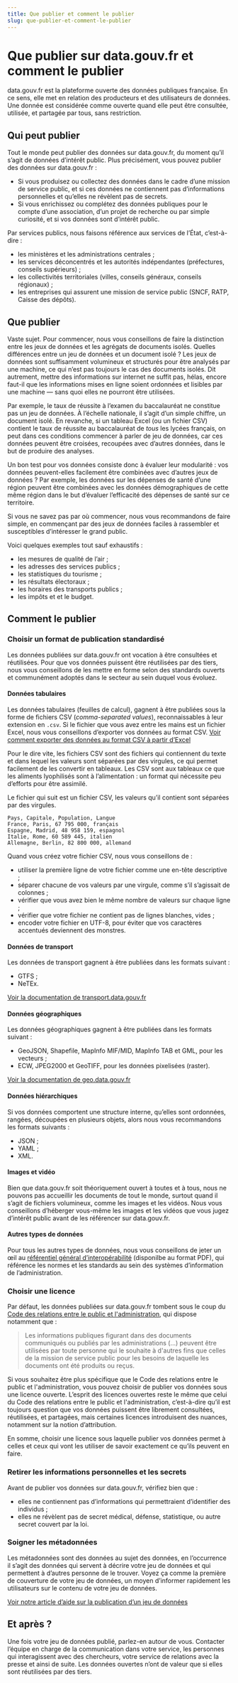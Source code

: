```yaml
---
title: Que publier et comment le publier
slug: que-publier-et-comment-le-publier
---
```

# Que publier sur data.gouv.fr et comment le publier

data.gouv.fr est la plateforme ouverte des données publiques française. En ce sens, elle met en relation des producteurs et des utilisateurs de données. Une donnée est considérée comme ouverte quand elle peut être consultée, utilisée, et partagée par tous, sans restriction.

## Qui peut publier

Tout le monde peut publier des données sur data.gouv.fr, du moment qu’il s’agit de données d’intérêt public. Plus précisément, vous pouvez publier des données sur data.gouv.fr :

* Si vous produisez ou collectez des données dans le cadre d’une mission de service public, et si ces données ne contiennent pas d’informations personnelles et qu’elles ne révèlent pas de secrets.
* Si vous enrichissez ou complétez des données publiques pour le compte d’une association, d’un projet de recherche ou par simple curiosité, et si vos données sont d’intérêt public.

Par services publics, nous faisons référence aux services de l’État, c’est-à-dire :

* les ministères et les administrations centrales ;
* les services déconcentrés et les autorités indépendantes (préfectures, conseils supérieurs) ;
* les collectivités territoriales (villes, conseils généraux, conseils régionaux) ;
* les entreprises qui assurent une mission de service public (SNCF, RATP, Caisse des dépôts).

## Que publier

Vaste sujet. Pour commencer, nous vous conseillons de faire la distinction entre les jeux de données et les agrégats de documents isolés. Quelles différences entre un jeu de données et un document isolé ? Les jeux de données sont suffisamment volumineux et structurés pour être analysés par une machine, ce qui n’est pas toujours le cas des documents isolés. Dit autrement, mettre des informations sur internet ne suffit pas, hélas, encore faut-il que les informations mises en ligne soient ordonnées et lisibles par une machine — sans quoi elles ne pourront être utilisées.

Par exemple, le taux de réussite à l’examen du baccalauréat ne constitue pas un jeu de données. À l’échelle nationale, il s’agit d’un simple chiffre, un document isolé. En revanche, si un tableau Excel (ou un fichier CSV) contient le taux de réussite au baccalauréat de _tous_ les lycées français, on peut dans ces conditions commencer à parler de jeu de données, car ces données peuvent être croisées, recoupées avec d’autres données, dans le but de produire des analyses.

Un bon test pour vos données consiste donc à évaluer leur modularité : vos données peuvent-elles facilement être combinées avec d’autres jeux de données ? Par exemple, les données sur les dépenses de santé d’une région peuvent être combinées avec les données démographiques de cette même région dans le but d’évaluer l’efficacité des dépenses de santé sur ce territoire.

Si vous ne savez pas par où commencer, nous vous recommandons de faire simple, en commençant par des jeux de données faciles à rassembler et susceptibles d’intéresser le grand public.

Voici quelques exemples tout sauf exhaustifs :

* les mesures de qualité de l’air ;
* les adresses des services publics ;
* les statistiques du tourisme ;
* les résultats électoraux ;
* les horaires des transports publics ;
* les impôts et et le budget.

## Comment le publier

### Choisir un format de publication standardisé

Les données publiées sur data.gouv.fr ont vocation à être consultées et réutilisées. Pour que vos données puissent être réutilisées par des tiers, nous vous conseillons de les mettre en forme selon des standards ouverts et communément adoptés dans le secteur au sein duquel vous évoluez.

#### Données tabulaires

Les données tabulaires (feuilles de calcul), gagnent à être publiées sous la forme de fichiers CSV (_comma-separated values_), reconnaissables à leur extension en `.csv`. Si le fichier que vous avez entre les mains est un fichier Excel, nous vous conseillons d’exporter vos données au format CSV. [Voir comment exporter des données au format CSV à partir d’Excel](https://support.office.com/fr-fr/article/importer-ou-exporter-des-fichiers-texte-txt-ou-csv-5250ac4c-663c-47ce-937b-339e391393ba)

Pour le dire vite, les fichiers CSV sont des fichiers qui contiennent du texte et dans lequel les valeurs sont séparées par des virgules, ce qui permet facilement de les convertir en tableaux. Les CSV sont aux tableaux ce que les aliments lyophilisés sont à l’alimentation : un format qui nécessite peu d’efforts pour être assimilé.

Le fichier qui suit est un fichier CSV, les valeurs qu’il contient sont séparées par des virgules.

```
Pays, Capitale, Population, Langue
France, Paris, 67 795 000, français
Espagne, Madrid, 48 958 159, espagnol
Italie, Rome, 60 589 445, italien
Allemagne, Berlin, 82 800 000, allemand
```

Quand vous créez votre fichier CSV, nous vous conseillons de :

* utiliser la première ligne de votre fichier comme une en-tête descriptive ;
* séparer chacune de vos valeurs par une virgule, comme s’il s’agissait de colonnes ;
* vérifier que vous avez bien le même nombre de valeurs sur chaque ligne ;
* vérifier que votre fichier ne contient pas de lignes blanches, vides ;
* encoder votre fichier en UTF-8, pour éviter que vos caractères accentués deviennent des monstres.

#### Données de transport

Les données de transport gagnent à être publiées dans les formats suivant :

* GTFS ;
* NeTEx.

[Voir la documentation de transport.data.gouv.fr](https://transport.data.gouv.fr/guide)

#### Données géographiques

Les données géographiques gagnent à être publiées dans les formats suivant :

* GeoJSON, Shapefile, MapInfo MIF/MID, MapInfo TAB et GML, pour les vecteurs ;
* ECW, JPEG2000 et GeoTIFF, pour les données pixelisées (raster).

[Voir la documentation de geo.data.gouv.fr](https://geo.data.gouv.fr/fr/doc/publish-your-data)

#### Données hiérarchiques

Si vos données comportent une structure interne, qu’elles sont ordonnées, rangées, découpées en plusieurs objets, alors nous vous recommandons les formats suivants :

* JSON ;
* YAML ;
* XML.

#### Images et vidéo

Bien que data.gouv.fr soit théoriquement ouvert à toutes et à tous, nous ne pouvons pas accueillir les documents de tout le monde, surtout quand il s’agit de fichiers volumineux, comme les images et les vidéos. Nous vous conseillons d’héberger vous-même les images et les vidéos que vous jugez d’intérêt public avant de les référencer sur data.gouv.fr.

#### Autres types de données

Pour tous les autres types de données, nous vous conseillons de jeter un œil au [référentiel général d’interopérabilité](https://references.modernisation.gouv.fr/interoperabilite) (disponilbe au format PDF), qui référence les normes et les standards au sein des systèmes d’information de l’administration.

### Choisir une licence

Par défaut, les données publiées sur data.gouv.fr tombent sous le coup du [Code des relations entre le public et l'administration](https://www.legifrance.gouv.fr/affichCode.do;jsessionid=E4583EBE2857A0DF9056D5D0082F8F2D.tplgfr31s_2?idSectionTA=LEGISCTA000032255212&cidTexte=LEGITEXT000031366350&dateTexte=20181016), qui dispose notamment que :

> Les informations publiques figurant dans des documents communiqués ou publiés par les administrations (…) peuvent être utilisées par toute personne qui le souhaite à d'autres fins que celles de la mission de service public pour les besoins de laquelle les documents ont été produits ou reçus.

Si vous souhaitez être plus spécifique que le Code des relations entre le public et l'administration, vous pouvez choisir de publier vos données sous une licence ouverte. L’esprit des licences ouvertes reste le même que celui du Code des relations entre le public et l'administration, c’est-à-dire qu’il est toujours question que vos données puissent être librement consultées, réutilisées, et partagées, mais certaines licences introduisent des nuances, notamment sur la notion d’attribution.

En somme, choisir une licence sous laquelle publier vos données permet à celles et ceux qui vont les utiliser de savoir exactement ce qu’ils peuvent en faire.

### Retirer les informations personnelles et les secrets

Avant de publier vos données sur data.gouv.fr, vérifiez bien que :

* elles ne contiennent pas d’informations qui permettraient d’identifier des individus ;
* elles ne révèlent pas de secret médical, défense, statistique, ou autre secret couvert par la loi.

### Soigner les métadonnées

Les métadonnées sont des données au sujet des données, en l’occurrence il s’agit des données qui servent à décrire votre jeu de données et qui permettent à d’autres personne de le trouver. Voyez ça comme la première de couverture de votre jeu de données, un moyen d’informer rapidement les utilisateurs sur le contenu de votre jeu de données.

[Voir notre article d’aide sur la publication d’un jeu de données](../_jeux-de-donnees/publier-un-jeu-de-donnes.md)

## Et après ?

Une fois votre jeu de données publié, parlez-en autour de vous. Contacter l’équipe en charge de la communication dans votre service, les personnes qui interagissent avec des chercheurs, votre service de relations avec la presse et ainsi de suite. Les données ouvertes n’ont de valeur que si elles sont réutilisées par des tiers.
